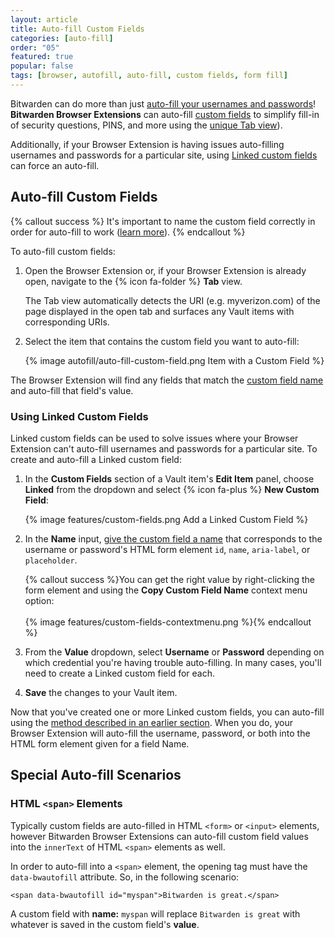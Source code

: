```yaml
---
layout: article
title: Auto-fill Custom Fields
categories: [auto-fill]
order: "05"
featured: true
popular: false
tags: [browser, autofill, auto-fill, custom fields, form fill]
---
```


Bitwarden can do more than just [auto-fill your usernames and passwords]({{site.baseurl}}/article/auto-fill-browser/)! **Bitwarden Browser Extensions** can auto-fill [custom fields]({{site.baseurl}}/article/custom-fields) to simplify fill-in of security questions, PINS, and more using the [unique Tab view]({{site.baseurl}}/article/auto-fill-browser/)).

Additionally, if your Browser Extension is having issues auto-filling usernames and passwords for a particular site, using [Linked custom fields](#using-linked-custom-fields) can force an auto-fill.

## Auto-fill Custom Fields

{% callout success %}
It's important to name the custom field correctly in order for auto-fill to work ([learn more]({{site.baseurl}}/article/custom-fields/#custom-field-names)).
{% endcallout %}

To auto-fill custom fields:

1. Open the Browser Extension or, if your Browser Extension is already open, navigate to the {% icon fa-folder %} **Tab** view.

   The Tab view automatically detects the URI (e.g. myverizon.com) of the page displayed in the open tab and surfaces any Vault items with corresponding URIs.
2. Select the item that contains the custom field you want to auto-fill:

   {% image autofill/auto-fill-custom-field.png Item with a Custom Field %}

The Browser Extension will find any fields that match the [custom field name]({{site.baseurl}}/article/custom-fields/custom-field-names) and auto-fill that field's value.

### Using Linked Custom Fields

Linked custom fields can be used to solve issues where your Browser Extension can't auto-fill usernames and passwords for a particular site. To create and auto-fill a Linked custom field:

1. In the **Custom Fields** section of a Vault item's **Edit Item** panel, choose **Linked** from the dropdown and select {% icon fa-plus %} **New Custom Field**:

   {% image features/custom-fields.png Add a Linked Custom Field %}
2. In the **Name** input, [give the custom field a name]({{site.baseurl}}/article/custom-fields/#custom-field-names) that corresponds to the username or password's HTML form element `id`, `name`, `aria-label`, or `placeholder`.

   {% callout success %}You can get the right value by right-clicking the form element and using the **Copy Custom Field Name** context menu option:<br><br>{% image features/custom-fields-contextmenu.png %}{% endcallout %}
3. From the **Value** dropdown, select **Username** or **Password** depending on which credential you're having trouble auto-filling. In many cases, you'll need to create a Linked custom field for each.
4. **Save** the changes to your Vault item.

Now that you've created one or more Linked custom fields, you can auto-fill using the [method described in an earlier section](#auto-fill-custom-fields). When you do, your Browser Extension will auto-fill the username, password, or both into the HTML form element given for a field Name.

## Special Auto-fill Scenarios

### HTML `<span>` Elements

Typically custom fields are auto-filled in HTML `<form>` or `<input>` elements, however Bitwarden Browser Extensions can auto-fill custom field values into the `innerText` of HTML `<span>` elements as well.

In order to auto-fill into a `<span>` element, the opening tag must have the `data-bwautofill` attribute. So, in the following scenario:

```
<span data-bwautofill id="myspan">Bitwarden is great.</span>
```

A custom field with **name:** `myspan` will replace `Bitwarden is great` with whatever is saved in the custom field's **value**.
